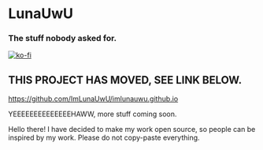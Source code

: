 # LunaUwU
### The stuff nobody asked for.
[![ko-fi](https://ko-fi.com/img/githubbutton_sm.svg)](https://ko-fi.com/L4L7DX3VR)

## THIS PROJECT HAS MOVED, SEE LINK BELOW.
https://github.com/ImLunaUwU/imlunauwu.github.io

YEEEEEEEEEEEEEEHAWW, more stuff coming soon.

Hello there! I have decided to make my work open source, so people can be inspired by my work.
Please do not copy-paste everything.
